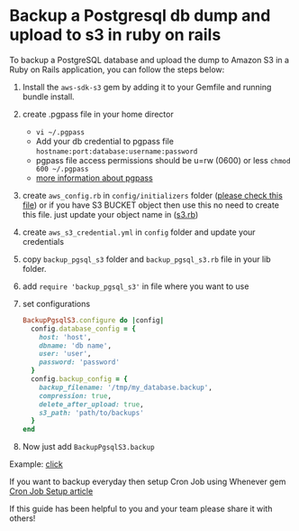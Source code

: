 # Backup a Postgresql db dump and upload to s3 in ruby on rails

To backup a PostgreSQL database and upload the dump to Amazon S3 in a Ruby on Rails application, you can follow the steps below:

1. Install the `aws-sdk-s3` gem by adding it to your Gemfile and running bundle install.
2. create .pgpass file in your home director
   - `vi ~/.pgpass`
   - Add your db credential to pgpass file `hostname:port:database:username:password`
   - pgpass file access permissions should be u=rw (0600) or less `chmod 600 ~/.pgpass`
   - [more information about pgpass](https://www.postgresql.org/docs/current/libpq-pgpass.html)
3. create `aws_config.rb` in `config/initializers` folder ([please check this file](./config/initializers/aws_config.rb)) or if you have S3 BUCKET object then use this no need to create this file. just update your object name in ([s3.rb](./lib/backup_pgsql_s3/s3.rb))
4. create `aws_s3_credential.yml` in `config` folder and update your credentials
5. copy `backup_pgsql_s3` folder and `backup_pgsql_s3.rb` file in your lib folder.
6. add `require 'backup_pgsql_s3'` in file where you want to use
7. set configurations

    ```ruby
    BackupPgsqlS3.configure do |config|
      config.database_config = {
        host: 'host',
        dbname: 'db name',
        user: 'user',
        password: 'password'
      }
      config.backup_config = {
        backup_filename: '/tmp/my_database.backup',
        compression: true,
        delete_after_upload: true,
        s3_path: 'path/to/backups'
      }
    end
    ```

8. Now just add `BackupPgsqlS3.backup`

Example: [click](./example.rb)

If you want to backup everyday then setup Cron Job using Whenever gem [Cron Job Setup article](https://medium.com/@kanani-nirav/scheduling-tasks-using-the-whenever-gem-ruby-on-rails-5e61c82ad563)

If this guide has been helpful to you and your team please share it with others!
